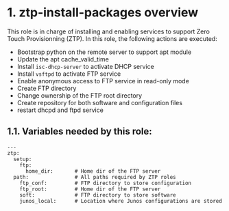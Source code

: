 # 1. ztp-install-packages overview

This role is in charge of installing and enabling services to support Zero Touch Provisionning (ZTP). In this role, the following actions are executed:

- Bootstrap python on the remote server to support apt module
- Update the apt cache_valid_time
- Install `isc-dhcp-server` to activate DHCP service
- Install `vsftpd` to activate FTP service
- Enable anonymous access to FTP service in read-only mode
- Create FTP directory
- Change ownership of the FTP root directory
- Create repository for both software and configuration files
- restart dhcpd and ftpd service

## 1.1. Variables needed by this role:
```
---
ztp:
  setup:    
    ftp:
      home_dir:       # Home dir of the FTP server
  path:               # All paths required by ZTP roles
    ftp_conf:         # FTP directory to store configuration
    ftp_root:         # Home dir of the FTP server
    soft:             # FTP directory to store software
    junos_local:      # Location where Junos configurations are stored
```
